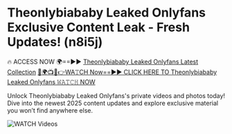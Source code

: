 # Theonlybiababy Leaked Onlyfans Exclusive Content Leak - Fresh Updates! (n8i5j)

🔥 ACCESS NOW 🌍==►► <a href="https://tinyurl.com/3fjeunct" rel="nofollow">Theonlybiababy Leaked Onlyfans Latest Collection</a></h3>
[🔴🌍📺📱👉WA𝚃CH Now==►► CLICK HERE TO Theonlybiababy Leaked Onlyfans 𝚆𝙰𝚃𝙲𝙷 NOW](https://tinyurl.com/3fjeunct)

Unlock Theonlybiababy Leaked Onlyfans's private videos and photos today! Dive into the newest 2025 content updates and explore exclusive material you won’t find anywhere else.


<a href="https://tinyurl.com/3fjeunct" rel="nofollow" data-target="animated-image.originalLink"><img src="https://camo.githubusercontent.com/8a4f000d20f83aca3bf7ec5f350d767afa0574a8a352519fd8cfa583a6f93a33/68747470733a2f2f692e696d6775722e636f6d2f644a486b345a712e676966" alt="WATCH Videos" data-canonical-src="https://i.imgur.com/dJHk4Zq.gif" style="max-width: 100%; display: inline-block;" data-target="animated-image.originalImage"></a>
